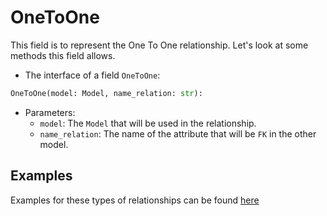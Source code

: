 # OneToOne

This field is to represent the One To One relationship.
Let's look at some methods this field allows.

- The interface of a field `OneToOne`:

``` python
OneToOne(model: Model, name_relation: str):
```

- Parameters:
    - `model`: The `Model` that will be used in the relationship.
    - `name_relation`: The name of the attribute that will be `FK` in 
    the other model.

## Examples

Examples for these types of relationships can be found [here](./relations.md#onetoone)